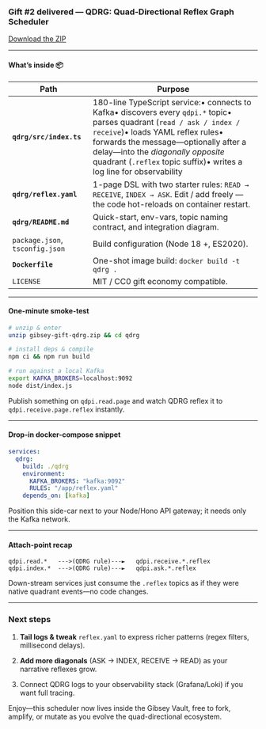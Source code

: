 ### Gift #2 delivered — **QDRG: Quad-Directional Reflex Graph Scheduler**

[Download the ZIP](sandbox:/mnt/data/gibsey-gift-qdrg.zip)

---

#### What’s inside 📦

|Path|Purpose|
|---|---|
|**`qdrg/src/index.ts`**|180-line TypeScript service:• connects to Kafka• discovers every `qdpi.*` topic• parses quadrant (`read / ask / index / receive`)• loads YAML reflex rules• forwards the message—optionally after a delay—into the _diagonally opposite_ quadrant (`.reflex` topic suffix)• writes a log line for observability|
|**`qdrg/reflex.yaml`**|1-page DSL with two starter rules: `READ → RECEIVE`, `INDEX → ASK`. Edit / add freely — the code hot-reloads on container restart.|
|**`qdrg/README.md`**|Quick-start, env-vars, topic naming contract, and integration diagram.|
|`package.json`, `tsconfig.json`|Build configuration (Node 18 +, ES2020).|
|**`Dockerfile`**|One-shot image build: `docker build -t qdrg .`|
|`LICENSE`|MIT / CC0 gift economy compatible.|

---

#### One-minute smoke-test

```bash
# unzip & enter
unzip gibsey-gift-qdrg.zip && cd qdrg

# install deps & compile
npm ci && npm run build

# run against a local Kafka
export KAFKA_BROKERS=localhost:9092
node dist/index.js
```

Publish something on `qdpi.read.page` and watch QDRG reflex it to  
`qdpi.receive.page.reflex` instantly.

---

#### Drop-in docker-compose snippet

```yaml
services:
  qdrg:
    build: ./qdrg
    environment:
      KAFKA_BROKERS: "kafka:9092"
      RULES: "/app/reflex.yaml"
    depends_on: [kafka]
```

Position this side-car next to your Node/Hono API gateway; it needs only the Kafka network.

---

#### Attach-point recap

```
qdpi.read.*   --->(QDRG rule)---►   qdpi.receive.*.reflex
qdpi.index.*  --->(QDRG rule)---►   qdpi.ask.*.reflex
```

Down-stream services just consume the `.reflex` topics as if they were native quadrant events—no code changes.

---

### Next steps

1. **Tail logs & tweak** `reflex.yaml` to express richer patterns (regex filters, millisecond delays).
    
2. **Add more diagonals** (ASK → INDEX, RECEIVE → READ) as your narrative reflexes grow.
    
3. Connect QDRG logs to your observability stack (Grafana/Loki) if you want full tracing.
    

Enjoy—this scheduler now lives inside the Gibsey Vault, free to fork, amplify, or mutate as you evolve the quad-directional ecosystem.